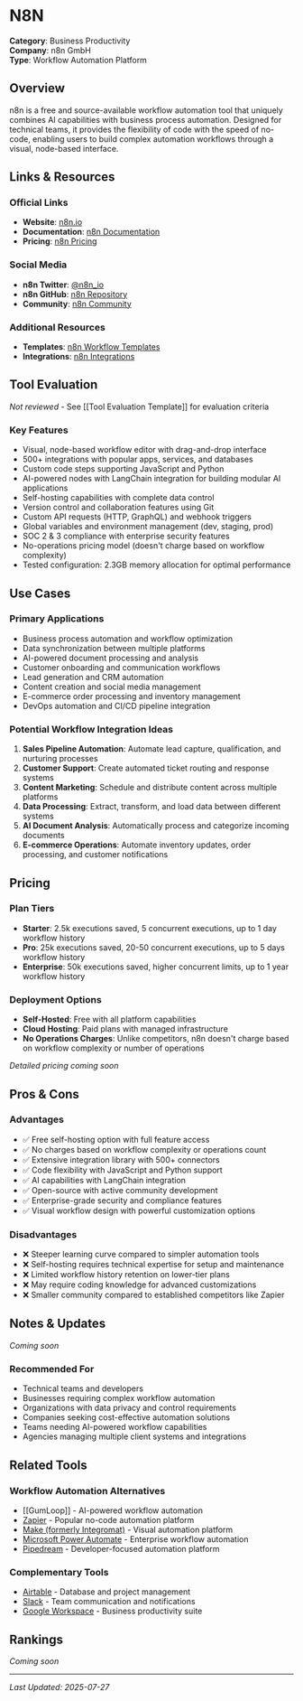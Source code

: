 # N8N

**Category**: Business Productivity  
**Company**: n8n GmbH  
**Type**: Workflow Automation Platform  

## Overview

n8n is a free and source-available workflow automation tool that uniquely combines AI capabilities with business process automation. Designed for technical teams, it provides the flexibility of code with the speed of no-code, enabling users to build complex automation workflows through a visual, node-based interface.

## Links & Resources

### Official Links
- **Website**: [n8n.io](https://n8n.io/)
- **Documentation**: [n8n Documentation](https://docs.n8n.io/)
- **Pricing**: [n8n Pricing](https://n8n.io/pricing/)

### Social Media
- **n8n Twitter**: [@n8n_io](https://twitter.com/n8n_io)
- **n8n GitHub**: [n8n Repository](https://github.com/n8n-io/n8n)
- **Community**: [n8n Community](https://community.n8n.io/)

### Additional Resources
- **Templates**: [n8n Workflow Templates](https://n8n.io/workflows/)
- **Integrations**: [n8n Integrations](https://n8n.io/integrations/)

## Tool Evaluation

*Not reviewed* - See [[Tool Evaluation Template]] for evaluation criteria

### Key Features
- Visual, node-based workflow editor with drag-and-drop interface
- 500+ integrations with popular apps, services, and databases
- Custom code steps supporting JavaScript and Python
- AI-powered nodes with LangChain integration for building modular AI applications
- Self-hosting capabilities with complete data control
- Version control and collaboration features using Git
- Custom API requests (HTTP, GraphQL) and webhook triggers
- Global variables and environment management (dev, staging, prod)
- SOC 2 & 3 compliance with enterprise security features
- No-operations pricing model (doesn't charge based on workflow complexity)
- Tested configuration: 2.3GB memory allocation for optimal performance

## Use Cases

### Primary Applications
- Business process automation and workflow optimization
- Data synchronization between multiple platforms
- AI-powered document processing and analysis
- Customer onboarding and communication workflows
- Lead generation and CRM automation
- Content creation and social media management
- E-commerce order processing and inventory management
- DevOps automation and CI/CD pipeline integration

### Potential Workflow Integration Ideas
1. **Sales Pipeline Automation**: Automate lead capture, qualification, and nurturing processes
2. **Customer Support**: Create automated ticket routing and response systems
3. **Content Marketing**: Schedule and distribute content across multiple platforms
4. **Data Processing**: Extract, transform, and load data between different systems
5. **AI Document Analysis**: Automatically process and categorize incoming documents
6. **E-commerce Operations**: Automate inventory updates, order processing, and customer notifications

## Pricing

### Plan Tiers
- **Starter**: 2.5k executions saved, 5 concurrent executions, up to 1 day workflow history
- **Pro**: 25k executions saved, 20-50 concurrent executions, up to 5 days workflow history
- **Enterprise**: 50k executions saved, higher concurrent limits, up to 1 year workflow history

### Deployment Options
- **Self-Hosted**: Free with all platform capabilities
- **Cloud Hosting**: Paid plans with managed infrastructure
- **No Operations Charges**: Unlike competitors, n8n doesn't charge based on workflow complexity or number of operations

*Detailed pricing coming soon*

## Pros & Cons

### Advantages
- ✅ Free self-hosting option with full feature access
- ✅ No charges based on workflow complexity or operations count
- ✅ Extensive integration library with 500+ connectors
- ✅ Code flexibility with JavaScript and Python support
- ✅ AI capabilities with LangChain integration
- ✅ Open-source with active community development
- ✅ Enterprise-grade security and compliance features
- ✅ Visual workflow design with powerful customization options

### Disadvantages
- ❌ Steeper learning curve compared to simpler automation tools
- ❌ Self-hosting requires technical expertise for setup and maintenance
- ❌ Limited workflow history retention on lower-tier plans
- ❌ May require coding knowledge for advanced customizations
- ❌ Smaller community compared to established competitors like Zapier

## Notes & Updates

*Coming soon*

### Recommended For
- Technical teams and developers
- Businesses requiring complex workflow automation
- Organizations with data privacy and control requirements
- Companies seeking cost-effective automation solutions
- Teams needing AI-powered workflow capabilities
- Agencies managing multiple client systems and integrations

## Related Tools

### Workflow Automation Alternatives
- [[GumLoop]] - AI-powered workflow automation
- [Zapier](https://zapier.com/) - Popular no-code automation platform
- [Make (formerly Integromat)](https://www.make.com/) - Visual automation platform
- [Microsoft Power Automate](https://powerautomate.microsoft.com/) - Enterprise workflow automation
- [Pipedream](https://pipedream.com/) - Developer-focused automation platform

### Complementary Tools
- [Airtable](https://airtable.com/) - Database and project management
- [Slack](https://slack.com/) - Team communication and notifications
- [Google Workspace](https://workspace.google.com/) - Business productivity suite

## Rankings

*Coming soon*

---

*Last Updated: 2025-07-27*